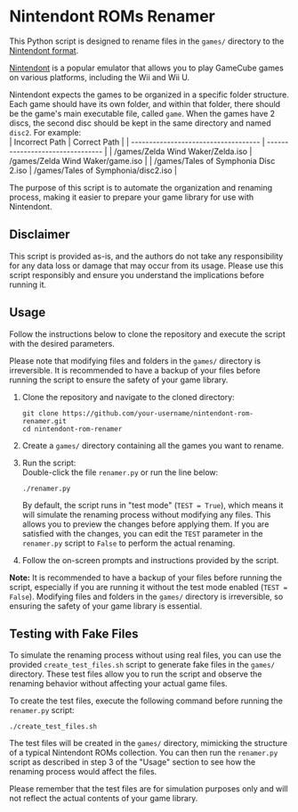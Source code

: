 # Nintendont ROMs Renamer

This Python script is designed to rename files in the `games/` directory to the [Nintendont format](https://gbatemp.net/threads/nintendont.349258/#Install). 

[Nintendont](https://github.com/FIX94/Nintendont) is a popular emulator that allows you to play GameCube games on various platforms, including the Wii and Wii U. 

Nintendont expects the games to be organized in a specific folder structure. Each game should have its own folder, and within that folder, there should be the game's main executable file, called `game`. When the games have 2 discs, the second disc should be kept in the same directory and named `disc2`. For example:  
| Incorrect Path                       | Correct Path                     |
| ------------------------------------ | -------------------------------- |
| /games/Zelda Wind Waker/Zelda.iso     | /games/Zelda Wind Waker/game.iso |
| /games/Tales of Symphonia Disc 2.iso   | /games/Tales of Symphonia/disc2.iso |  


The purpose of this script is to automate the organization and renaming process, making it easier to prepare your game library for use with Nintendont.

## Disclaimer

This script is provided as-is, and the authors do not take any responsibility for any data loss or damage that may occur from its usage. Please use this script responsibly and ensure you understand the implications before running it.

## Usage

Follow the instructions below to clone the repository and execute the script with the desired parameters.

Please note that modifying files and folders in the `games/` directory is irreversible. It is recommended to have a backup of your files before running the script to ensure the safety of your game library.

1. Clone the repository and navigate to the cloned directory:
   ```
   git clone https://github.com/your-username/nintendont-rom-renamer.git
   cd nintendont-rom-renamer
   ```

2. Create a `games/` directory containing all the games you want to rename.

3. Run the script:  
   Double-click the file `renamer.py` or run the line below:
   ```
   ./renamer.py
   ```

   By default, the script runs in "test mode" (`TEST = True`), which means it will simulate the renaming process without modifying any files. This allows you to preview the changes before applying them. If you are satisfied with the changes, you can edit the `TEST` parameter in the `renamer.py` script to `False` to perform the actual renaming.

4. Follow the on-screen prompts and instructions provided by the script.

**Note:** It is recommended to have a backup of your files before running the script, especially if you are running it without the test mode enabled (`TEST = False`). Modifying files and folders in the `games/` directory is irreversible, so ensuring the safety of your game library is essential.

## Testing with Fake Files

To simulate the renaming process without using real files, you can use the provided `create_test_files.sh` script to generate fake files in the `games/` directory. These test files allow you to run the script and observe the renaming behavior without affecting your actual game files.

To create the test files, execute the following command before running the `renamer.py` script:
```
./create_test_files.sh
```

The test files will be created in the `games/` directory, mimicking the structure of a typical Nintendont ROMs collection. You can then run the `renamer.py` script as described in step 3 of the "Usage" section to see how the renaming process would affect the files.

Please remember that the test files are for simulation purposes only and will not reflect the actual contents of your game library.
